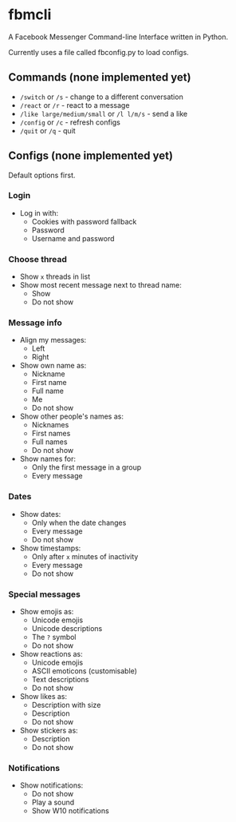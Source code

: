 # fbmcli
A Facebook Messenger Command-line Interface written in Python.

Currently uses a file called fbconfig.py to load configs.

## Commands (none implemented yet)
* `/switch` or `/s` - change to a different conversation
* `/react` or `/r` - react to a message
* `/like large/medium/small` or `/l l/m/s` - send a like
* `/config` or `/c` - refresh configs
* `/quit` or `/q` - quit

## Configs (none implemented yet)
Default options first.
### Login
* Log in with:
    * Cookies with password fallback
    * Password
    * Username and password
### Choose thread
* Show `x` threads in list
* Show most recent message next to thread name:
    * Show
    * Do not show
### Message info
* Align my messages:
    * Left
    * Right
* Show own name as:
    * Nickname
    * First name
    * Full name
    * Me
    * Do not show
* Show other people's names as:
    * Nicknames
    * First names
    * Full names
    * Do not show
* Show names for:
    * Only the first message in a group
    * Every message
### Dates
* Show dates:
    * Only when the date changes
    * Every message
    * Do not show
* Show timestamps:
    * Only after `x` minutes of inactivity
    * Every message
    * Do not show
### Special messages
* Show emojis as:
    * Unicode emojis
    * Unicode descriptions
    * The `?` symbol
    * Do not show
* Show reactions as:
    * Unicode emojis
    * ASCII emoticons (customisable)
    * Text descriptions
    * Do not show
* Show likes as:
    * Description with size
    * Description
    * Do not show
* Show stickers as:
    * Description
    * Do not show
### Notifications
* Show notifications:
    * Do not show
    * Play a sound
    * Show W10 notifications
